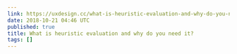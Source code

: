 ```yaml
---
link: https://uxdesign.cc/what-is-heuristic-evaluation-and-why-do-you-need-it-5555dcafae9c
date: 2018-10-21 04:46 UTC
published: true
title: What is heuristic evaluation and why do you need it?
tags: []
---
```



